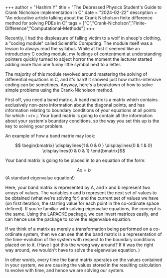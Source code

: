 +++
author = "Hashim Y"
title = "The Depressed Physics Student's Guide to Crank Nicholson implementation in C"
date = "2024-02-22"
description = "An educative article talking about the Crank Nicholson finite difference method for solving PDEs in C"
tags = ["C","Crank-Nicholson","Finite-Difference","Computational-Methods"]
+++

Recently, I had the displeasure of falling victim to a wolf in sheep's clothing, a "coding module" called Scientific Computing. The module itself was a lesson to always read the syllabus. While at first it seemed like an introductory C coding module, my feelings of contentment at understanding pointers quickly turned to abject horror the moment the lecturer started adding more than one funny little symbol next to a letter. 

The majority of this module revolved around mastering the solving of differential equations in C, and it's hard! It showed just how maths-intensive coding can be sometimes. Anyway, here's a breakdown of how to solve simple problems using the Crank-Nicholson method. 

First off, you need a band matrix. A band matrix is a matrix which contains exclusively non-zero information about the diagonal points, and has information relating to boundary conditions of your equations at all points for which i =/= j.  Your band matrix is going to contain all the information about your system's boundary conditions, so the way you set this up is the key to solving your problem. 

An example of how a band matrix may look:

$$ \begin{bmatrix} \displaylines{1 & 0 & 0 } \displaylines{0 & 1 & 0} \displaylines{0 & 0 & 1} \end{bmatrix}$$


Your band matrix is going to be placed in to an equation of the form:

$$ Ax = b $$ (A standard eigenvalue equation!)

Here, your band matrix is represented by A, and x and b represent two arrays of values. The variables x and b represent the next set of values to be obtained (what we're solving for) and the current set of values we have (on first iteration, the starting value for each point in the co-ordinate space defined). If you're familiar with solving eigenvalue equations, the concept is the same. Using the LAPACKE package, we can invert matrices easily, and can hence use the package to solve the eigenvalue equation. 





If we think of a matrix as merely a transformation being performed on a co-ordinate system, then we can see that the band matrix is a representation of the time-evolution of the system with respect to the boundary conditions placed on to it. (Have I got this the wrong way around? If it was the right way around, we wouldn't have to solve the eigenvalue equation. )

In other words, every time the band matrix operates on the values contained in your system, we are causing the values stored in the resulting calculation to evolve with time, and hence we are solving our system. 